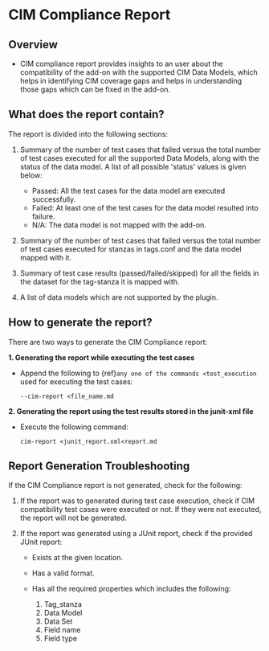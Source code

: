 # CIM Compliance Report

## **Overview**

- CIM compliance report provides insights to an user about the compatibility of the add-on with the supported CIM Data Models, which helps in identifying CIM coverage gaps and helps in understanding those gaps which can be fixed in the add-on.

## **What does the report contain?**

The report is divided into the following sections:

1. Summary of the number of test cases that failed versus the total number of test cases executed for all the supported Data Models, along with the status of the data model. A list of all possible 'status' values is given below:

     - Passed: All the test cases for the data model are executed successfully.
     - Failed: At least one of the test cases for the data model resulted into failure.
     - N/A: The data model is not mapped with the add-on.

2. Summary of the number of test cases that failed versus the total number of test cases executed for stanzas in tags.conf and the data model mapped with it.

3. Summary of test case results (passed/failed/skipped) for all the fields in the dataset for the tag-stanza it is mapped with.

4. A list of data models which are not supported by the plugin.

## **How to generate the report?**

There are two ways to generate the CIM Compliance report:

**1. Generating the report while executing the test cases**

- Append the following to {ref}`any one of the commands <test_execution` used for executing the test cases:

  ```console
  --cim-report <file_name.md
  ```

**2. Generating the report using the test results stored in the junit-xml file**

- Execute the following command:

  ```console
  cim-report <junit_report.xml<report.md
  ```

## **Report Generation Troubleshooting**

If the CIM Compliance report is not generated, check for the following:

1. If the report was to generated during test case execution, check if CIM compatibility test cases were executed or not. If they were not executed, the report will not be generated.

2. If the report was generated using a JUnit report, check if the provided JUnit report:

     - Exists at the given location.
   
     - Has a valid format.
   
     - Has all the required properties which includes the following:
       1. Tag_stanza
       2. Data Model
       3. Data Set
       4. Field name
       5. Field type
